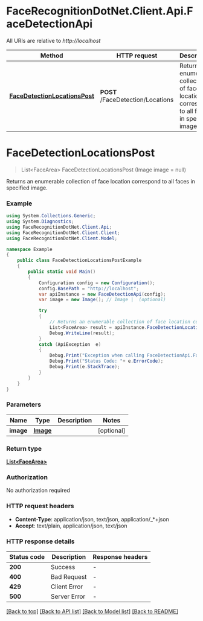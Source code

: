 # FaceRecognitionDotNet.Client.Api.FaceDetectionApi

All URIs are relative to *http://localhost*

Method | HTTP request | Description
------------- | ------------- | -------------
[**FaceDetectionLocationsPost**](FaceDetectionApi.md#facedetectionlocationspost) | **POST** /FaceDetection/Locations | Returns an enumerable collection of face location correspond to all faces in specified image.


<a name="facedetectionlocationspost"></a>
# **FaceDetectionLocationsPost**
> List&lt;FaceArea&gt; FaceDetectionLocationsPost (Image image = null)

Returns an enumerable collection of face location correspond to all faces in specified image.

### Example
```csharp
using System.Collections.Generic;
using System.Diagnostics;
using FaceRecognitionDotNet.Client.Api;
using FaceRecognitionDotNet.Client.Client;
using FaceRecognitionDotNet.Client.Model;

namespace Example
{
    public class FaceDetectionLocationsPostExample
    {
        public static void Main()
        {
            Configuration config = new Configuration();
            config.BasePath = "http://localhost";
            var apiInstance = new FaceDetectionApi(config);
            var image = new Image(); // Image |  (optional) 

            try
            {
                // Returns an enumerable collection of face location correspond to all faces in specified image.
                List<FaceArea> result = apiInstance.FaceDetectionLocationsPost(image);
                Debug.WriteLine(result);
            }
            catch (ApiException  e)
            {
                Debug.Print("Exception when calling FaceDetectionApi.FaceDetectionLocationsPost: " + e.Message );
                Debug.Print("Status Code: "+ e.ErrorCode);
                Debug.Print(e.StackTrace);
            }
        }
    }
}
```

### Parameters

Name | Type | Description  | Notes
------------- | ------------- | ------------- | -------------
 **image** | [**Image**](Image.md)|  | [optional] 

### Return type

[**List&lt;FaceArea&gt;**](FaceArea.md)

### Authorization

No authorization required

### HTTP request headers

 - **Content-Type**: application/json, text/json, application/_*+json
 - **Accept**: text/plain, application/json, text/json

### HTTP response details
| Status code | Description | Response headers |
|-------------|-------------|------------------|
| **200** | Success |  -  |
| **400** | Bad Request |  -  |
| **429** | Client Error |  -  |
| **500** | Server Error |  -  |

[[Back to top]](#) [[Back to API list]](../README.md#documentation-for-api-endpoints) [[Back to Model list]](../README.md#documentation-for-models) [[Back to README]](../README.md)

